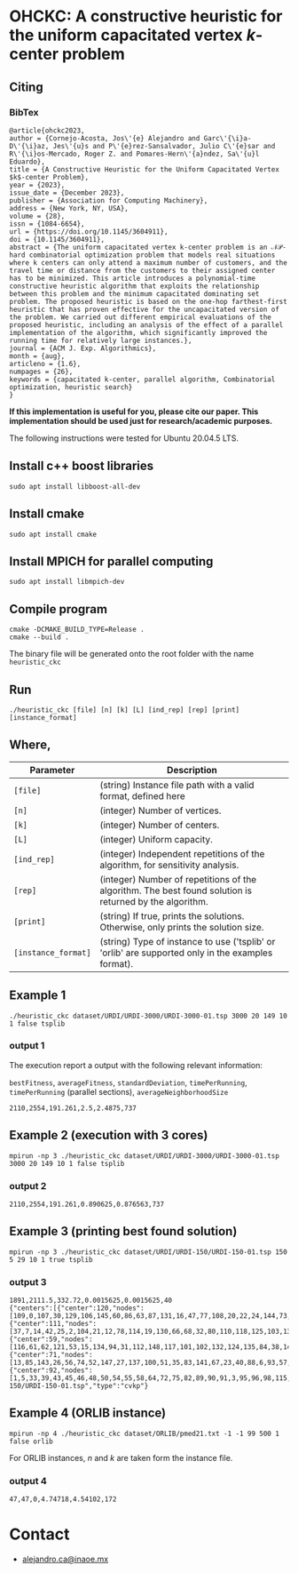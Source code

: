 # OHCKC: A constructive heuristic for the uniform capacitated vertex $k$-center problem

## Citing
### BibTex
```
@article{ohckc2023,
author = {Cornejo-Acosta, Jos\'{e} Alejandro and Garc\'{\i}a-D\'{\i}az, Jes\'{u}s and P\'{e}rez-Sansalvador, Julio C\'{e}sar and R\'{\i}os-Mercado, Roger Z. and Pomares-Hern\'{a}ndez, Sa\'{u}l Eduardo},
title = {A Constructive Heuristic for the Uniform Capacitated Vertex $k$-center Problem},
year = {2023},
issue_date = {December 2023},
publisher = {Association for Computing Machinery},
address = {New York, NY, USA},
volume = {28},
issn = {1084-6654},
url = {https://doi.org/10.1145/3604911},
doi = {10.1145/3604911},
abstract = {The uniform capacitated vertex k-center problem is an 𝒩𝒫-hard combinatorial optimization problem that models real situations where k centers can only attend a maximum number of customers, and the travel time or distance from the customers to their assigned center has to be minimized. This article introduces a polynomial-time constructive heuristic algorithm that exploits the relationship between this problem and the minimum capacitated dominating set problem. The proposed heuristic is based on the one-hop farthest-first heuristic that has proven effective for the uncapacitated version of the problem. We carried out different empirical evaluations of the proposed heuristic, including an analysis of the effect of a parallel implementation of the algorithm, which significantly improved the running time for relatively large instances.},
journal = {ACM J. Exp. Algorithmics},
month = {aug},
articleno = {1.6},
numpages = {26},
keywords = {capacitated k-center, parallel algorithm, Combinatorial optimization, heuristic search}
}
```


**If this implementation is useful for you, please cite our paper.
This implementation should be used just for research/academic purposes.**

The following instructions were tested for Ubuntu 20.04.5 LTS.

## Install c++ boost libraries
```
sudo apt install libboost-all-dev
```

## Install cmake
```
sudo apt install cmake
```

## Install MPICH for parallel computing
```
sudo apt install libmpich-dev
```

## Compile program
```
cmake -DCMAKE_BUILD_TYPE=Release .
cmake --build .
```
The binary file will be generated onto the root folder with the name ```heuristic_ckc```

## Run
```
./heuristic_ckc [file] [n] [k] [L] [ind_rep] [rep] [print] [instance_format]
```

## Where,

|  Parameter |                                          Description                                          |
|----------|---------------------------------------------------------------------------------------------|
| `[file]` | (string) Instance file path with a valid format, defined here                                    |
| `[n]`    | (integer) Number of vertices.  |
| `[k]`    | (integer) Number of centers.   |
| `[L]`    | (integer) Uniform capacity.    |
| `[ind_rep]`    | (integer) Independent repetitions of the algorithm, for sensitivity analysis. |
| `[rep]`    | (integer) Number of repetitions of the algorithm. The best found solution is returned by the algorithm. |
| `[print]`    | (string) If true, prints the solutions. Otherwise, only prints the solution size. |
| `[instance_format]`    | (string) Type of instance to use ('tsplib' or 'orlib' are supported only in the examples format). |

## Example 1
```
./heuristic_ckc dataset/URDI/URDI-3000/URDI-3000-01.tsp 3000 20 149 10 1 false tsplib
```

### output 1
The execution report a output with the following relevant information:

`bestFitness`, `averageFitness`, `standardDeviation`, `timePerRunning`, `timePerRunning` (parallel sections), `averageNeighborhoodSize`
```
2110,2554,191.261,2.5,2.4875,737
```
## Example 2 (execution with 3 cores)
```
mpirun -np 3 ./heuristic_ckc dataset/URDI/URDI-3000/URDI-3000-01.tsp 3000 20 149 10 1 false tsplib
```

### output 2
```
2110,2554,191.261,0.890625,0.876563,737
```
  
## Example 3 (printing best found solution)
```
mpirun -np 3 ./heuristic_ckc dataset/URDI/URDI-150/URDI-150-01.tsp 150 5 29 10 1 true tsplib
```

### output 3
```
1891,2111.5,332.72,0.0015625,0.0015625,40
{"centers":[{"center":120,"nodes":[109,0,107,30,129,106,145,60,86,63,87,131,16,47,77,108,20,22,24,144,73,133,28,126,139,99,41,29,36]},{"center":111,"nodes":[37,7,14,42,25,2,104,21,12,78,114,19,130,66,68,32,80,110,118,125,103,136,97,34,69,79,8,65,4]},{"center":59,"nodes":[116,61,62,121,53,15,134,94,31,112,148,117,101,102,132,124,135,84,38,146,142,70,140,81,11,17,10,113,18]},{"center":71,"nodes":[13,85,143,26,56,74,52,147,27,137,100,51,35,83,141,67,23,40,88,6,93,57,44,76,105,49,9,122,127]},{"center":92,"nodes":[1,5,33,39,43,45,46,48,50,54,55,58,64,72,75,82,89,90,91,3,95,96,98,115,119,123,128,138,149]}],"instance":"dataset/tsplib/URDI-150/URDI-150-01.tsp","type":"cvkp"}
```

## Example 4 (ORLIB instance)
```
mpirun -np 4 ./heuristic_ckc dataset/ORLIB/pmed21.txt -1 -1 99 500 1 false orlib
```
For ORLIB instances, $n$ and $k$ are taken form the instance file.

### output 4
```
47,47,0,4.74718,4.54102,172
```

# Contact
- alejandro.ca@inaoe.mx 

